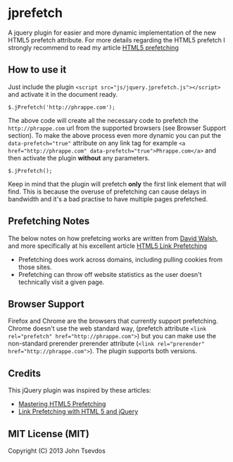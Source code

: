 # jprefetch #

A jquery plugin for easier and more dynamic implementation of the new HTML5 prefetch attribute. For more details regarding the HTML5 prefetch I strongly recommend to read my article [HTML5 prefetching](http://phrappe.com/markup/html5-prefetching/)

## How to use it ##
Just include the plugin `<script src="js/jquery.jprefetch.js"></script>` and activate it in the document ready.

`$.jPrefetch('http://phrappe.com');`

The above code will create all the necessary code to prefetch the `http://phrappe.com` url from the supported browsers (see Browser Support section). To make the above process even more dynamic you can put the `data-prefetch="true"` attribute on any link tag for example `<a href="http://phrappe.com" data-prefetch="true">Phrappe.com</a>` and then activate the plugin **without** any parameters.

`$.jPrefetch();`

Keep in mind that the plugin will prefetch **only** the first link element that will find. This is because the overuse of prefetching can cause delays in bandwidth and it's a bad practise to have multiple pages prefetched.


## Prefetching Notes ##

The below notes on how prefetcing works are written from   [David Walsh](http://davidwalsh.name/), and more specifically at his excellent article [HTML5 Link Prefetching](http://davidwalsh.name/html5-prefetch)

- Prefetching does work across domains, including pulling cookies from those sites.
- Prefetching can throw off website statistics as the user doesn't technically visit a given page.


## Browser Support ##

Firefox and Chrome are the browsers that currently support prefetching. Chrome doesn't use the web standard way, (prefetch attribute `<link rel="prefetch" href="http://phrappe.com">`) but you can make use the non-standard prerender prerender attribute (`<link rel="prerender" href="http://phrappe.com">`). The plugin supports both versions.

## Credits ##
This jQuery plugin was inspired by these articles:

- [Mastering HTML5 Prefetching](http://www.catswhocode.com/blog/mastering-html5-prefetching)
- [Link Prefetching with HTML 5 and jQuery](http://gavinmorrice.com/blog/posts/tagged/optimization)

## MIT License (MIT) ##

Copyright (C) 2013 John Tsevdos